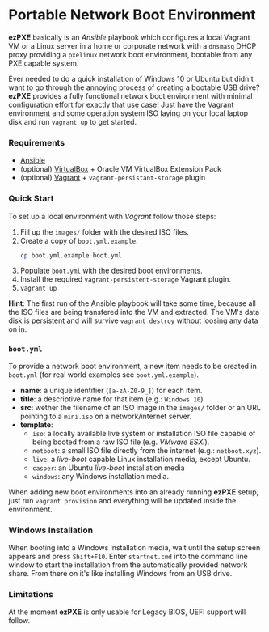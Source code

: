 # Portable Network Boot Environment
**ezPXE** basically is an *Ansible* playbook which configures a local Vagrant VM or a Linux server in a home or corporate network with a `dnsmasq` DHCP proxy providing a `pxelinux` network boot environment, bootable from any PXE capable system.

Ever needed to do a quick installation of Windows 10 or Ubuntu but didn't want to go through the annoying process of creating a bootable USB drive? **ezPXE** provides a fully functional network boot environment with minimal configuration effort for exactly that use case!
Just have the Vagrant environment and some operation system ISO laying on your local laptop disk and run `vagrant up` to get started.

### Requirements
- [Ansible](https://docs.ansible.com/ansible/latest/installation_guide/intro_installation.html)
- (optional) [VirtualBox](https://www.virtualbox.org/wiki/Downloads) + Oracle VM VirtualBox Extension Pack
- (optional) [Vagrant](https://www.vagrantup.com/downloads.html) + `vagrant-persistant-storage` plugin

### Quick Start
To set up a local environment with *Vagrant* follow those steps:
1. Fill up the `images/` folder with the desired ISO files.
2. Create a copy of `boot.yml.example`:
   ```bash
   cp boot.yml.example boot.yml
   ```
3. Populate `boot.yml` with the desired boot environments.
4. Install the required `vagrant-persistent-storage` Vagrant plugin.
5. `vagrant up`

**Hint**: The first run of the Ansible playbook will take some time, because all the ISO files are being transfered into the VM and extracted. The VM's data disk is persistent and will survive `vagrant destroy` without loosing any data on in.

### `boot.yml`
To provide a network boot environment, a new item needs to be created in `boot.yml` (for real world examples see `boot.yml.example`).

- **name**: a unique identifier (`[a-zA-Z0-9_]`) for each item.
- **title**: a descriptive name for that item (e.g.: `Windows 10`)
- **src**: wether the filename of an ISO image in the `images/` folder or an URL pointing to a `mini.iso` on a network/internet server.
- **template**:
  - `iso`: a locally available live system or installation ISO file capable of being booted from a raw ISO file (e.g. *VMware ESXi*).
  - `netboot`: a small ISO file directly from the internet (e.g.: `netboot.xyz`).
  - `live`: a *live-boot* capable Linux installation media, except Ubuntu.
  - `casper`: an Ubuntu *live-boot* installation media
  - `windows`: any Windows installation media.

When adding new boot environments into an already running **ezPXE** setup, just run `vagrant provision` and everything will be updated inside the environment.

### Windows Installation
When booting into a Windows installation media, wait until the setup screen appears and press `Shift+F10`. Enter `startnet.cmd` into the command line window to start the installation from the automatically provided network share. From there on it's like installing Windows from an USB drive.

### Limitations
At the moment **ezPXE** is only usable for Legacy BIOS, UEFI support will follow.
